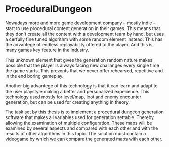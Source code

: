 # ProceduralDungeon
Nowadays more and more game development company – mostly indie – start to use procedural content generation in their games. This means that they don't create all the content with a development team by hand, but uses a cerfully fine tuned algorithm with some random element instead. This has the advantege of endless replayability offered to the player. And this is many games key feature in the industry.

This unknown element that gives the generation random nature makes possible that the player is always facing new challanges every single time the game starts. This prevents that we never offer rehearsed, repetitive and in the end boring gameplay.

Another big advantege of this technology is that it can learn and adapt to the user playstyle making a better and personalized experience.
This technology used mostly for level/map, loot and enemy encounter generation, but can be used for creating anything in theory.

The task set by this thesis is to implement a procedural dungeon generation software that makes all variables used for generation settable. Thereby allowing the examination of multiple configuration. These maps will be examined by several aspects and compared with each other and with the results of other algorithms in this topic.
The solution must contain a videogame by which we can compare the generated maps with each other.
